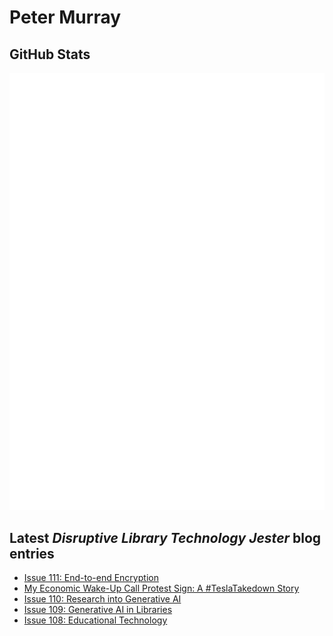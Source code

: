 # Peter Murray

## GitHub Stats
![Metrics](/github-metrics.svg)


## Latest _Disruptive Library Technology Jester_ blog entries
<!-- BLOG-POST-LIST:START -->
- [Issue 111: End-to-end Encryption](https://dltj.org/article/issue-111-end-to-end-encryption)
- [My Economic Wake-Up Call Protest Sign: A #TeslaTakedown Story](https://dltj.org/article/tesla-takedown-march-8)
- [Issue 110: Research into Generative AI](https://dltj.org/article/issue-110-generative-ai-research)
- [Issue 109: Generative AI in Libraries](https://dltj.org/article/issue-109-llm-library)
- [Issue 108: Educational Technology](https://dltj.org/article/issue-108-educational-technology)
<!-- BLOG-POST-LIST:END -->


[LinkedIn]: https://www.linkedin.com/in/datagazetteer "LinkedIn"
[Twitter]: https://twitter.com/DataG "Twitter"
[blog]: https://dltj.org/ "Blog"
